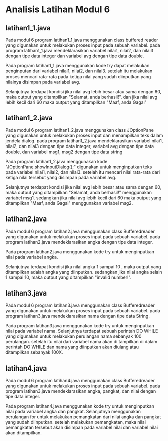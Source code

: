 # Analisis Latihan Modul 6
## latihan1_1.java
Pada modul 6 program latihan1_1.java menggunakan class buffered reader yang digunakan untuk melakukan proses input pada sebuah variabel. pada program latihan1_1.java mendeklarasikan variabel nilai1, nilai2, dan nilai3 dengan tipe data integer dan variabel avg dengan tipe data double.

Pada program latihan1_1.java menggunakan kode try dapat melakukan penginputan dari variabel nilai1, nilai2, dan nilai3. setelah itu melakukan proses mencari rata-rata pada ketiga nilai yang sudah diinputkan yang nilainya disimpan pada variabel avg.

Selanjutnya terdapat kondisi jika nilai avg lebih besar atau sama dengan 60, maka output yang ditampilkan "Selamat, anda berhasil!". dan jika nilai avg lebih kecil dari 60 maka output yang ditampilkan "Maaf, anda Gagal"

## latihan1_2.java
Pada modul 6 program latihan1_2.java menggunakan class JOptionPane yang digunakan untuk melakukan proses input dan menampilkan teks dalam jendela dialog. pada program latihan1_2.java mendeklarasikan variabel nilai1, nilai2, dan nilai3 dengan tipe data integer, variabel avg dengan tipe data double, dan variabel msg1, msg2 dengan tipe data string

Pada program latihan1_2.java menggunakan kode "JOptionPane.showInputDialog();" digunakan untuk menginputkan teks pada variabel nilai1, nilai2, dan nilai3. setelah itu mencari nilai rata-rata dari ketiga nilai tersebut yang disimpan pada variabel avg.

Selanjutnya terdapat kondisi jika nilai avg lebih besar atau sama dengan 60, maka output yang ditampilkan "Selamat, anda berhasil!" menggunakan variabel msg1. sedangkan jika nilai avg lebih kecil dari 60 maka output yang ditampilkan "Maaf, anda Gagal" menggunakan variabel msg2.

## latihan2.java
Pada modul 6 program latihan2.java menggunakan class Bufferedreader yang digunakan untuk melakukan proses input pada sebuah variabel. pada program latihan2.java mendeklarasikan angka dengan tipe data integer.

Pada program latihan2.java menggunakan kode try untuk menginputkan nilai pada variabel angka.

Selanjutnya terdapat kondisi jika nilai angka 1 sampai 10 , maka output yang ditampilkan adalah angka yang diinputkan. sedangkan jika nilai angka selain 1 sampai 10, maka output yang ditampilkan "invalid number!".

## latihan3.java
Pada modul 6 program latihan3.java menggunakan class Bufferedreader yang digunakan untuk melakukan proses input pada sebuah variabel. pada program latihan3.java mendeklarasikan nama dengan tipe data String.

Pada program latihan3.java menggunakan kode try untuk menginputkan nilai pada variabel nama. Selanjutnya terdapat sebuah perintah DO WHILE yang digunakan untuk melakukan perulangan nama sebanyak 100 perulangan. setelah itu nilai dari variabel nama akan di tampilkan di dalam perintah DO WHILE dan nama yang diinputkan akan diulang atau ditampilkan sebanyak 100X.

## latihan4.java
Pada modul 6 program latihan4.java menggunakan class Bufferedreader yang digunakan untuk melakukan proses input pada sebuah variabel. pada program latihan3.java mendeklarasikan angka, pangkat, dan nilai dengan tipe data integer.

Pada program latihan4.java menggunakan kode try untuk menginputkan nilai pada variabel angka dan pangkat. Selanjutnya menggunakan perulangan for untuk melakukan pemangkatan dari nilai angka dan pangkat yang sudah diinputkan. setelah melakukan pemangkatan, maka nilai pemangkatan tersebut akan disimpan pada variabel nilai dan variabel nilai akan ditampilkan.

